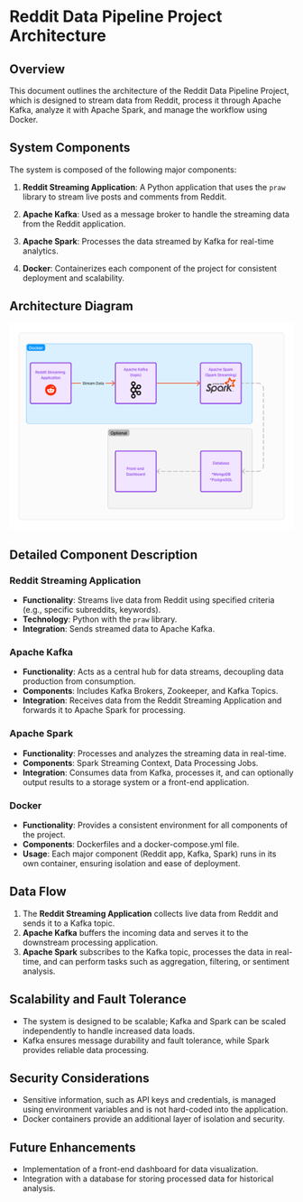# Reddit Data Pipeline Project Architecture

## Overview

This document outlines the architecture of the Reddit Data Pipeline Project, which is designed to stream data from Reddit, process it through Apache Kafka, analyze it with Apache Spark, and manage the workflow using Docker.

## System Components

The system is composed of the following major components:

1. **Reddit Streaming Application**: A Python application that uses the `praw` library to stream live posts and comments from Reddit.

2. **Apache Kafka**: Used as a message broker to handle the streaming data from the Reddit application.

3. **Apache Spark**: Processes the data streamed by Kafka for real-time analytics.

4. **Docker**: Containerizes each component of the project for consistent deployment and scalability.

## Architecture Diagram

![Alt text](diagram.png)

## Detailed Component Description

### Reddit Streaming Application

- **Functionality**: Streams live data from Reddit using specified criteria (e.g., specific subreddits, keywords).
- **Technology**: Python with the `praw` library.
- **Integration**: Sends streamed data to Apache Kafka.

### Apache Kafka

- **Functionality**: Acts as a central hub for data streams, decoupling data production from consumption.
- **Components**: Includes Kafka Brokers, Zookeeper, and Kafka Topics.
- **Integration**: Receives data from the Reddit Streaming Application and forwards it to Apache Spark for processing.

### Apache Spark

- **Functionality**: Processes and analyzes the streaming data in real-time.
- **Components**: Spark Streaming Context, Data Processing Jobs.
- **Integration**: Consumes data from Kafka, processes it, and can optionally output results to a storage system or a front-end application.

### Docker

- **Functionality**: Provides a consistent environment for all components of the project.
- **Components**: Dockerfiles and a docker-compose.yml file.
- **Usage**: Each major component (Reddit app, Kafka, Spark) runs in its own container, ensuring isolation and ease of deployment.

## Data Flow

1. The **Reddit Streaming Application** collects live data from Reddit and sends it to a Kafka topic.
2. **Apache Kafka** buffers the incoming data and serves it to the downstream processing application.
3. **Apache Spark** subscribes to the Kafka topic, processes the data in real-time, and can perform tasks such as aggregation, filtering, or sentiment analysis.

## Scalability and Fault Tolerance

- The system is designed to be scalable; Kafka and Spark can be scaled independently to handle increased data loads.
- Kafka ensures message durability and fault tolerance, while Spark provides reliable data processing.

## Security Considerations

- Sensitive information, such as API keys and credentials, is managed using environment variables and is not hard-coded into the application.
- Docker containers provide an additional layer of isolation and security.

## Future Enhancements

- Implementation of a front-end dashboard for data visualization.
- Integration with a database for storing processed data for historical analysis.